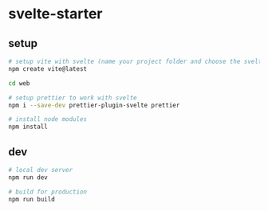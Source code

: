 # svelte-starter

## setup

```bash
# setup vite with svelte (name your project folder and choose the svelte version you want)
npm create vite@latest

cd web

# setup prettier to work with svelte
npm i --save-dev prettier-plugin-svelte prettier

# install node modules
npm install
```

## dev

```bash
# local dev server
npm run dev

# build for production
npm run build
```
